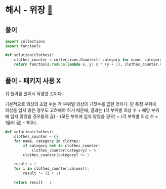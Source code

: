 # 해시 - 위장 [🔗](https://programmers.co.kr/learn/courses/30/lessons/42578)

## 풀이

```python
import collections
import functools

def solution(clothes):
    clothes_counter = collections.Counter([ category for name, category in clothes ])
    return functools.reduce(lambda x, y: x * (y + 1), clothes_counter.values(), 1) - 1
```

## 풀이 - 패키지 사용 X

위 풀이를 풀어서 작성한 것이다.

기본적으로 의상의 조합 수는 각 부위별 의상의 가짓수를 곱한 것이다. 단 특정 부위에 의상을 입지 않은 경우도 고려해야 하기 때문에, 결과는 (각 부위별 의상 수 + 해당 부위에 입지 않았을 경우들의 곱) - (모든 부위에 입지 않았을 경우) = (각 부위별 의상 수 + 1들의 곱) - 1이다. 

```python
def solution(clothes):
    clothes_counter = {}
    for name, category in clothes:
        if category not in clothes_counter:
            clothes_counter[category] = 0
        clothes_counter[category] += 1
    
    result = 1
    for i in clothes_counter.values():
        result *= (i + 1)
    
    return result - 1
```

